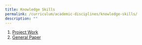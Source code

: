 ```yaml
---
title: Knowledge Skills
permalink: /curriculum/academic-disciplines/knowledge-skills/
description: ""
---
```

<ol>
<li><a href="/curriculum/academic-disciplines/knowledge-skills/project-work" target="">Project Work</a></li>
<li><a href="/curriculum/academic-disciplines/knowledge-skills/general-paper" target="">General Paper</a></li>
</ol>